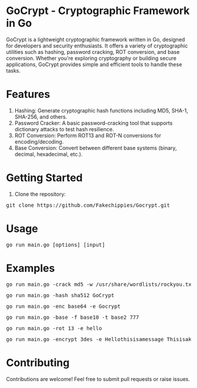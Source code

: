 # GoCrypt - Cryptographic Framework in Go

GoCrypt is a lightweight cryptographic framework written in Go, designed for developers and security enthusiasts. It offers a variety of cryptographic utilities such as hashing, password cracking, ROT conversion, and base conversion. Whether you're exploring cryptography or building secure applications, GoCrypt provides simple and efficient tools to handle these tasks.

# Features

1. Hashing: Generate cryptographic hash functions including MD5, SHA-1, SHA-256, and others.
2. Password Cracker: A basic password-cracking tool that supports dictionary attacks to test hash resilience.
3. ROT Conversion: Perform ROT13 and ROT-N conversions for encoding/decoding.
4. Base Conversion: Convert between different base systems (binary, decimal, hexadecimal, etc.).

# Getting Started

1. Clone the repository:
<pre>git clone https://github.com/Fakechippies/Gocrypt.git</pre>

# Usage

<pre>go run main.go [options] [input]</pre>

# Examples

<pre>go run main.go -crack md5 -w /usr/share/wordlists/rockyou.txt 5f4dcc3b5aa765d61d8327deb882cf99</pre>
<pre>go run main.go -hash sha512 GoCrypt</pre>
<pre>go run main.go -enc base64 -e Gocrypt</pre>
<pre>go run main.go -base -f base10 -t base2 777</pre>
<pre>go run main.go -rot 13 -e hello</pre>
<pre>go run main.go -encrypt 3des -e Hellothisisamessage Thisisakeyanditwork12345</pre>

# Contributing

Contributions are welcome! Feel free to submit pull requests or raise issues.
